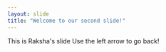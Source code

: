 ```yaml
---
layout: slide
title: "Welcome to our second slide!"
---
```

This is Raksha's slide
Use the left arrow to go back!
